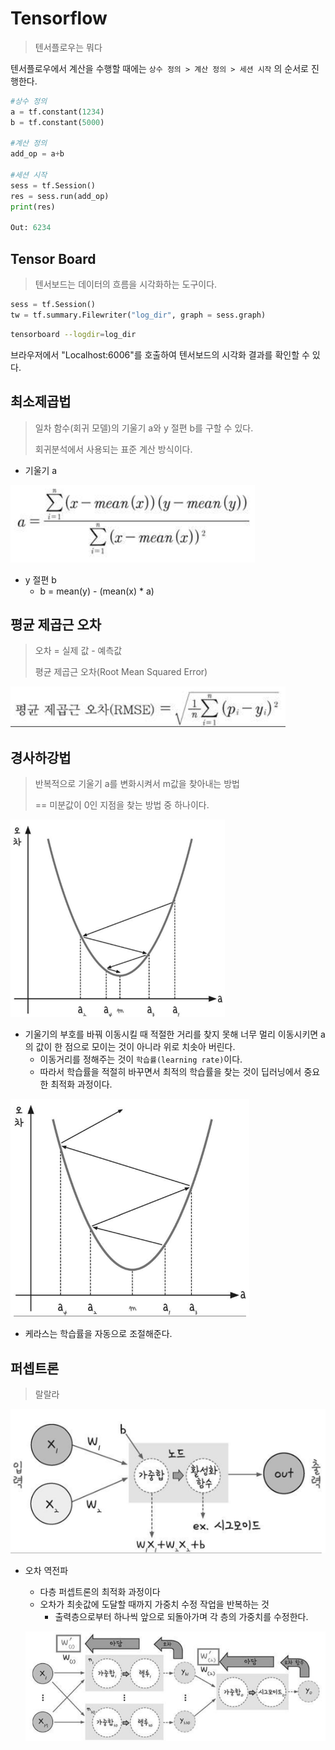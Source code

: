 # Tensorflow

> 텐서플로우는 뭐다

텐서플로우에서 계산을 수행할 때에는 `상수 정의 > 계산 정의 > 세션 시작` 의 순서로 진행한다.

```python
#상수 정의
a = tf.constant(1234)
b = tf.constant(5000)

#계산 정의
add_op = a+b

#세션 시작
sess = tf.Session()
res = sess.run(add_op)
print(res)

Out: 6234
```



## Tensor Board

> 텐서보드는 데이터의 흐름을 시각화하는 도구이다.

```python
sess = tf.Session()
tw = tf.summary.Filewriter("log_dir", graph = sess.graph)
```

```bash
tensorboard --logdir=log_dir
```

브라우저에서 "Localhost:6006"를 호출하여 텐서보드의 시각화 결과를 확인할 수 있다.



## 최소제곱법

> 일차 함수(회귀 모델)의 기울기 a와 y 절편 b를 구할 수 있다.
>
> 회귀분석에서 사용되는 표준 계산 방식이다.

- 기울기 a

![image-20191230112704395](images/image-20191230112704395.png)

- y 절편 b
  - b = mean(y) - (mean(x) * a)



## 평균 제곱근 오차

> 오차 = 실제 값 - 예측값
>
> 평균 제곱근 오차(Root Mean Squared Error)

![image-20191230114225189](images/image-20191230114225189.png)

## 경사하강법

> 반복적으로 기울기 a를 변화시켜서 m값을 찾아내는 방법
>
> == 미분값이 0인 지점을 찾는 방법 중 하나이다.

![image-20191230131607618](images/image-20191230131607618.png)

- 기울기의 부호를 바꿔 이동시킬 때 적절한 거리를 찾지 못해 너무 멀리 이동시키면 a의 값이 한 점으로 모이는 것이 아니라 위로 치솟아 버린다.
  - 이동거리를 정해주는 것이 `학습률(learning rate)`이다.
  - 따라서 학습률을 적절히 바꾸면서 최적의 학습률을 찾는 것이 딥러닝에서 중요한 최적화 과정이다.

![image-20191230131821839](images/image-20191230131821839.png)

- 케라스는 학습률을 자동으로 조절해준다.



## 퍼셉트론

> 랄랄라

![image-20191231093514135](images/image-20191231093514135.png)

- 오차 역전파

  - 다층 퍼셉트론의 최적화 과정이다
  - 오차가 최솟값에 도달할 때까지 가중치 수정 작업을 반복하는 것
    - 출력층으로부터 하나씩 앞으로 되돌아가며 각 층의 가중치를 수정한다.

  ![image-20191231093601410](images/image-20191231093601410.png)

